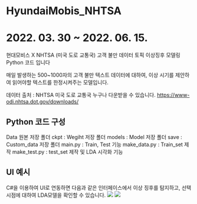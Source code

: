 # HyundaiMobis_NHTSA
# 2022. 03. 30 ~ 2022. 06. 15. 
현대모비스 X NHTSA (미국 도로 교통국) 고객 불만 데이터 토픽 이상징후 모델링 Python 코드 입니다

매일 발생하는 500~1000자의 고객 불만 텍스트 데이터에 대하여, 이상 시기를 제안하여 읽어야할 텍스트를 한정시켜주는 모델입니다. 

데이터 출처 : NHTSA 미국 도로 교통국
누구나 다운받을 수 있습니다. 
https://www-odi.nhtsa.dot.gov/downloads/

## Python 코드 구성 
Data 원본 저장 폴더 
ckpt : Wegiht 저장 폴더 
models : Model 저장 폴더
save : Custom_data 저장 폴더
main.py : Train, Test 기능 
make_data.py : Train_set 제작
make_test.py : test_set 제작 및 LDA 시각화 기능 

## UI 예시 
C#을 이용하여 UI로 연동하면 다음과 같은 인터페이스에서 이상 징후를 탐지하고, 선택 시점에 대하여 LDA모델을 확인할 수 있습니다. 
<img src="복사해온 URL">
<img src="복사해온 URL">

